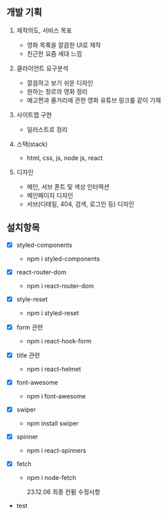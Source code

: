## 개발 기획

1. 제작의도, 서비스 목표

   - 영화 목록을 깔끔한 UI로 제작
   - 친근한 요즘 세대 느낌

2. 클라이언트 요구분석

   - 깔끔하고 보기 쉬운 디자인
   - 원하는 장르의 영화 정리
   - 예고편과 줄거리에 관한 영화 유튜브 링크를 같이 기재

3. 사이트맵 구현

   - 일러스트로 정리

4. 스택(stack)

   - html, css, js, node js, react

5. 디자인
   - 메인, 서브 폰트 및 색상 인터렉션
   - 메인페이지 디자인
   - 서브(디테일, 404, 검색, 로그인 등) 디자인

## 설치항목

- [x] styled-components
  - npm i styled-components
- [x] react-router-dom
  - npm i react-router-dom
- [x] style-reset
  - npm i styled-reset
- [x] form 관련
  - npm i react-hook-form
- [x] title 관련
  - npm i react-helmet
- [x] font-awesome
  - npm i font-awesome
- [x] swiper
  - npm install swiper
- [x] spinner
  - npm i react-spinners
- [x] fetch

  - npm i node-fetch

    23.12.06 최종 컨펌 수정사항

- test
